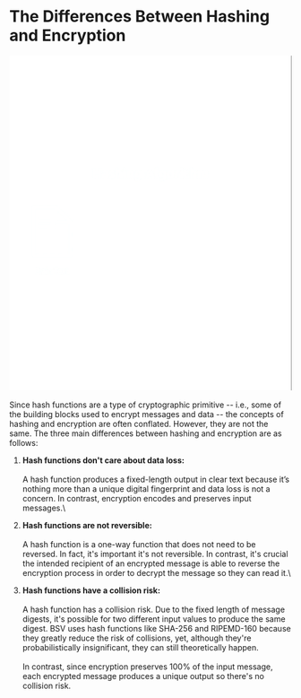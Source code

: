 # The Differences Between Hashing and Encryption

![](../.gitbook/assets/BSVA-HashFunctions_Ch1L2_DA1.gif)

Since hash functions are a type of cryptographic primitive -- i.e., some of the building blocks used to encrypt messages and data -- the concepts of hashing and encryption are often conflated. However, they are not the same. The three main differences between hashing and encryption are as follows:

1. **Hash functions don't care about data loss:**\
   \
   A hash function produces a fixed-length output in clear text because it’s nothing more than a unique digital fingerprint and data loss is not a concern. In contrast, encryption encodes and preserves input messages.\

2. **Hash functions are not reversible:**\
   \
   A hash function is a one-way function that does not need to be reversed. In fact, it's important it's not reversible. In contrast, it's crucial the intended recipient of an encrypted message is able to reverse the encryption process in order to decrypt the message so they can read it.\

3. **Hash functions have a collision risk:**\
   \
   A hash function has a collision risk. Due to the fixed length of message digests, it's possible for two different input values to produce the same digest. BSV uses hash functions like SHA-256 and RIPEMD-160 because they greatly reduce the risk of collisions, yet, although they're probabilistically insignificant, they can still theoretically happen.\
   \
   In contrast, since encryption preserves 100% of the input message, each encrypted message produces a unique output so there's no collision risk.
